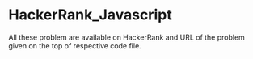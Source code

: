 # HackerRank_Javascript
All these problem are available on HackerRank and URL of the problem given on the top of respective code file.
